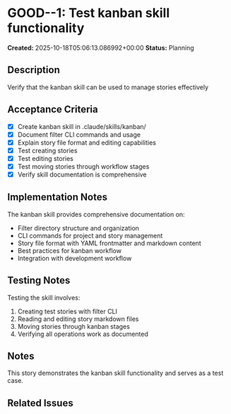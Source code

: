 # GOOD--1: Test kanban skill functionality

**Created:** 2025-10-18T05:06:13.086992+00:00
**Status:** Planning

## Description

Verify that the kanban skill can be used to manage stories effectively

## Acceptance Criteria

- [x] Create kanban skill in .claude/skills/kanban/
- [x] Document filter CLI commands and usage
- [x] Explain story file format and editing capabilities
- [x] Test creating stories
- [x] Test editing stories
- [x] Test moving stories through workflow stages
- [x] Verify skill documentation is comprehensive

## Implementation Notes

The kanban skill provides comprehensive documentation on:

- Filter directory structure and organization
- CLI commands for project and story management
- Story file format with YAML frontmatter and markdown content
- Best practices for kanban workflow
- Integration with development workflow

## Testing Notes

Testing the skill involves:

1. Creating test stories with filter CLI
1. Reading and editing story markdown files
1. Moving stories through kanban stages
1. Verifying all operations work as documented

## Notes

This story demonstrates the kanban skill functionality and serves as a test case.

## Related Issues

<!-- Link to any related issues or stories -->
